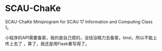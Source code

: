 # SCAU-ChaKe
SCAU-ChaKe Miniprogram for SCAU 17 Information and Computing Class 1。


小程序的API需要备案，我的是自己搭的，没钱没精力去备案，tmsl，所以不能上传上去了
，算了，我还是用Flask重写得了。
